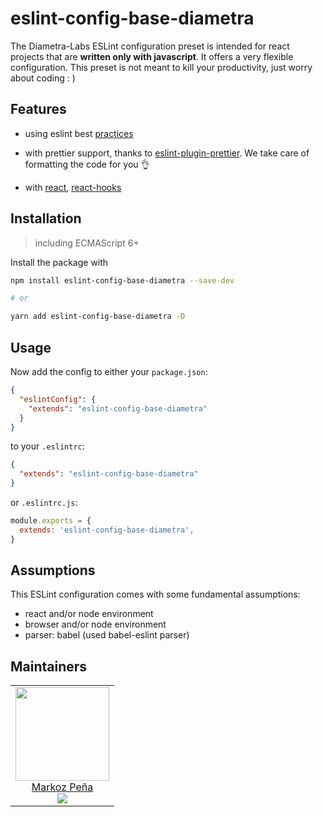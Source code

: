 # eslint-config-base-diametra

The Diametra-Labs ESLint configuration preset is intended for react projects that are **written only with javascript**. It offers a very flexible configuration. This preset is not meant to kill your productivity, just worry about coding : )

## Features

- using eslint best [practices](https://eslint.org/docs/rules/)

- with prettier support, thanks to [eslint-plugin-prettier](prettier.io/docs/en/eslint.html#use-eslint-to-run-prettier). We take care of formatting the code for you 👌

- with [react](https://reactjs.org/), [react-hooks](https://reactjs.org/docs/hooks-intro.html)

## Installation

> including ECMAScript 6+

Install the package with

```sh
npm install eslint-config-base-diametra --save-dev

# or

yarn add eslint-config-base-diametra -D
```

## Usage

Now add the config to either your `package.json`:

```json
{
  "eslintConfig": {
    "extends": "eslint-config-base-diametra"
  }
}
```

to your `.eslintrc`:

```json
{
  "extends": "eslint-config-base-diametra"
}
```

or `.eslintrc.js`:

```js
module.exports = {
  extends: 'eslint-config-base-diametra',
}
```

## Assumptions

This ESLint configuration comes with some fundamental assumptions:

- react and/or node environment
- browser and/or node environment
- parser: babel (used babel-eslint parser)


## Maintainers

<table>
  <tbody>
    <tr>
      <td align="center">
        <a href="https://github.com/markozxuu">
          <img width="150" height="150" src="https://github.com/markozxuu.png?v=3&s=150">
          </br>
          Markoz Peña
        </a>
        <div>
          <a href="https://twitter.com/markozxuu">
            <img src="https://img.shields.io/twitter/follow/markozxuu.svg?style=social&label=Follow" />
          </a>
        </div>
      </td>
    </tr>
  <tbody>
</table>
